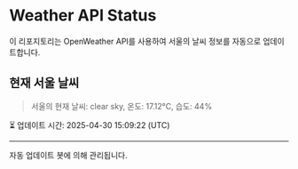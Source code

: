 
# Weather API Status

이 리포지토리는 OpenWeather API를 사용하여 서울의 날씨 정보를 자동으로 업데이트합니다.

## 현재 서울 날씨
> 서울의 현재 날씨: clear sky, 온도: 17.12°C, 습도: 44%

⏳ 업데이트 시간: 2025-04-30 15:09:22 (UTC)

---
자동 업데이트 봇에 의해 관리됩니다.
